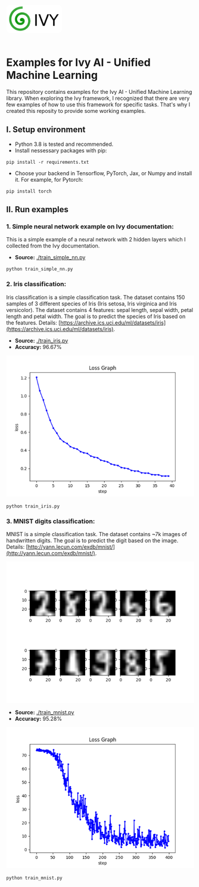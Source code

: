 <img src="docs/ivy.png" style="width: 150px; max-width: 100%; margin-left: auto; margin-right: auto; border-radius: 10px; margin-bottom: 20px;">

# Examples for Ivy AI - Unified Machine Learning

This repository contains examples for the Ivy AI - Unified Machine Learning library. When exploring the Ivy framework, I recognized that there are very few examples of how to use this framework for specific tasks. That's why I created this reposity to provide some working examples.

## I. Setup environment

- Python 3.8 is tested and recommended.
- Install nessessary packages with pip:

```
pip install -r requirements.txt
```

- Choose your backend in Tensorflow, PyTorch, Jax, or Numpy and install it. For example, for Pytorch:

```
pip install torch
```

## II. Run examples

### 1. Simple neural network example on Ivy documentation:

This is a simple example of a neural network with 2 hidden layers which I collected from the Ivy documentation.

- **Source:** [./train_simple_nn.py](./train_simple_nn.py)

```
python train_simple_nn.py
```

### 2. Iris classification:

Iris classification is a simple classification task. The dataset contains 150 samples of 3 different species of Iris (Iris setosa, Iris virginica and Iris versicolor). The dataset contains 4 features: sepal length, sepal width, petal length and petal width. The goal is to predict the species of Iris based on the features. Details: [https://archive.ics.uci.edu/ml/datasets/iris](https://archive.ics.uci.edu/ml/datasets/iris).

- **Source:** [./train_iris.py](./train_iris.py)
- **Accuracy:** 96.67%

![](docs/iris_classification_losses.png)

```
python train_iris.py
```

### 3. MNIST digits classification:

MNIST is a simple classification task. The dataset contains ~7k images of handwritten digits. The goal is to predict the digit based on the image. Details: [http://yann.lecun.com/exdb/mnist/](http://yann.lecun.com/exdb/mnist/).

![](docs/mnist_digits.png)

- **Source:** [./train_mnist.py](./train_mnist.py)
- **Accuracy:** 95.28%

![](docs/mnist_losses.png)

```
python train_mnist.py
```
